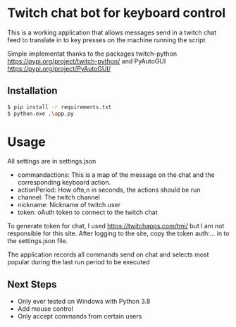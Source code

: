 # Twitch chat bot for keyboard control

This is a working application that allows messages send in a twitch chat feed to translate in to key presses on the machine running the script

Simple implementat thanks to the packages twitch-python https://pypi.org/project/twitch-python/ and PyAutoGUI https://pypi.org/project/PyAutoGUI/

## Installation

```sh
$ pip install -r requirements.txt
$ python.exe .\app.py
```
# Usage

All settings are in settings.json

- commandactions: This is a map of the message on the chat and the corresponding keyboard action.
- actionPeriod: How ofte,n in seconds, the actions should be run
- channel: The twitch channel 
- nickname: Nickname of twitch user
- token: oAuth token to connect to the twitch chat

To generate token for chat, I used https://twitchapps.com/tmi/ but I am not responsible for this site. After logging to the site,  copy the token auth:... in to the settings.json file.

The application records all commands send on chat and selects most popular during the last run period to be executed
## Next Steps
- Only ever tested on Windows with Python 3.8
- Add mouse control
- Only accept commands from certain users